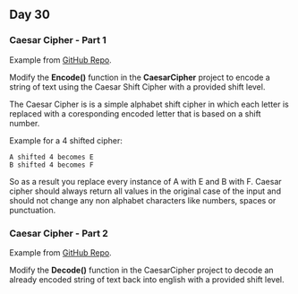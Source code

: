 
## Day 30 ##

### Caesar Cipher - Part 1 ###

Example from [GitHub Repo](https://github.com/AlanBarber/CodeKatas).

Modify the **Encode()** function in the **CaesarCipher** project to encode a string of text using the Caesar Shift Cipher with a provided shift level.

The Caesar Cipher is is a simple alphabet shift cipher in which each letter is replaced with a coresponding encoded letter that is based on a shift number.

Example for a 4 shifted cipher:

    A shifted 4 becomes E
    B shifted 4 becomes F

So as a result you replace every instance of A with E and B with F. Caesar cipher should always return all values in the original case of the input and should not change any non alphabet characters like numbers, spaces or punctuation.

### Caesar Cipher - Part 2 ###

Example from [GitHub Repo](https://github.com/AlanBarber/CodeKatas).

Modify the **Decode()** function in the CaesarCipher project to decode an already encoded string of text back into english with a provided shift level.
